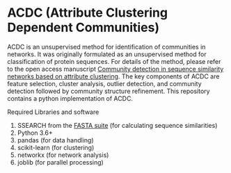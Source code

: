 # ACDC (Attribute Clustering Dependent Communities)

ACDC is an unsupervised method for identification of communities in networks. It was originally formulated as an unsupervised method for classification of protein sequences. For details of the method, please refer to the open access manuscript [Community detection in sequence similarity networks based on attribute clustering](https://journals.plos.org/plosone/article?id=10.1371/journal.pone.0178650).  The key components of ACDC are feature selection, cluster analysis, outlier detection, and community detection followed by community structure refinement. This repository contains a python implementation of ACDC.

Required Libraries and software
1. SSEARCH from the [FASTA suite](https://github.com/wrpearson/fasta36) (for calculating sequence similarities)
2. Python 3.6+
3. pandas (for data handling)
4. scikit-learn (for clustering)
5. networkx (for network analysis)
6. joblib (for parallel processing)
